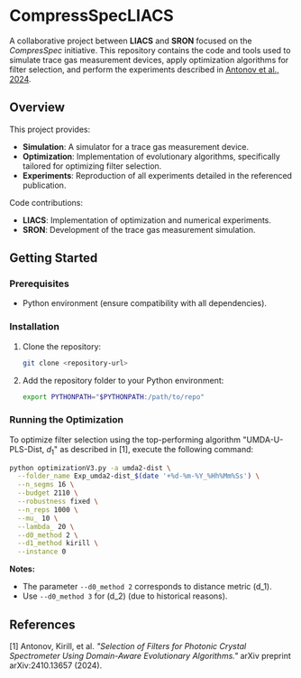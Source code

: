 # CompressSpecLIACS

A collaborative project between **LIACS** and **SRON** focused on the *CompresSpec* initiative. This repository contains the code and tools used to simulate trace gas measurement devices, apply optimization algorithms for filter selection, and perform the experiments described in [Antonov et al., 2024](#references).  

## Overview

This project provides:
- **Simulation**: A simulator for a trace gas measurement device.  
- **Optimization**: Implementation of evolutionary algorithms, specifically tailored for optimizing filter selection.  
- **Experiments**: Reproduction of all experiments detailed in the referenced publication.  

Code contributions:
- **LIACS**: Implementation of optimization and numerical experiments.  
- **SRON**: Development of the trace gas measurement simulation.  

## Getting Started

### Prerequisites

- Python environment (ensure compatibility with all dependencies).  

### Installation

1. Clone the repository:  
   ```bash
   git clone <repository-url>
   ```
2. Add the repository folder to your Python environment:  
   ```bash
   export PYTHONPATH="$PYTHONPATH:/path/to/repo"
   ```

### Running the Optimization

To optimize filter selection using the top-performing algorithm "UMDA-U-PLS-Dist, $d_1$" as described in [1], execute the following command:  

```bash
python optimizationV3.py -a umda2-dist \
  --folder_name Exp_umda2-dist_$(date '+%d-%m-%Y_%Hh%Mm%Ss') \
  --n_segms 16 \
  --budget 2110 \
  --robustness fixed \
  --n_reps 1000 \
  --mu_ 10 \
  --lambda_ 20 \
  --d0_method 2 \
  --d1_method kirill \
  --instance 0  
```

**Notes:**  
- The parameter `--d0_method 2` corresponds to distance metric \(d_1\).  
- Use `--d0_method 3` for \(d_2\) (due to historical reasons).  

## References

[1] Antonov, Kirill, et al. *"Selection of Filters for Photonic Crystal Spectrometer Using Domain-Aware Evolutionary Algorithms."* arXiv preprint arXiv:2410.13657 (2024).  
